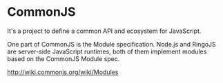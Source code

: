 # CommonJS


It's a project to define a common API and ecosystem for JavaScript.

One part of CommonJS is the Module specification.
Node.js and RingoJS are server-side JavaScript runtimes, both of them implement modules based on the CommonJS Module spec.

http://wiki.commonjs.org/wiki/Modules